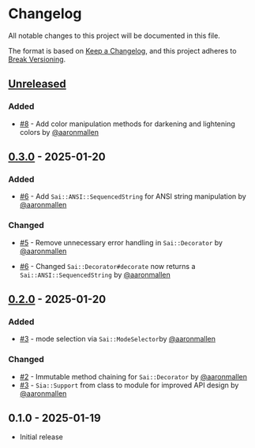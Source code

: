 # Changelog

All notable changes to this project will be documented in this file.

The format is based on [Keep a Changelog], and this project adheres to [Break Versioning].

## [Unreleased]

### Added 

* [#8](https://github.com/aaronmallen/sai/pull/8) - Add color manipulation methods for darkening and lightening colors 
  by [@aaronmallen](https://github.com/aaronmallen)

## [0.3.0] - 2025-01-20

### Added

* [#6](https://github.com/aaronmallen/sai/pull/6) - Add `Sai::ANSI::SequencedString` for ANSI string manipulation by
  [@aaronmallen](https://github.com/aaronmallen)

### Changed

* [#5](https://github.com/aaronmallen/sai/pull/5) - Remove unnecessary error handling in `Sai::Decorator` by
  [@aaronmallen](https://github.com/aaronmallen)

* [#6](https://github.com/aaronmallen/sai/pull/6) - Changed `Sai::Decorator#decorate` now returns a
  `Sai::ANSI::SequencedString` by [@aaronmallen](https://github.com/aaronmallen)

## [0.2.0] - 2025-01-20

### Added

* [#3](https://github.com/aaronmallen/sai/pull/3) - mode selection via `Sai::ModeSelector`by
  [@aaronmallen](https://github.com/aaronmallen)

### Changed

* [#2](https://github.com/aaronmallen/sai/pull/2) - Immutable method chaining for `Sai::Decorator` by
  [@aaronmallen](https://github.com/aaronmallen)
* [#3](https://github.com/aaronmallen/sai/pull/3) - `Sia::Support` from class to module for improved API design by
  [@aaronmallen](https://github.com/aaronmallen)

## 0.1.0 - 2025-01-19

* Initial release

[Keep a Changelog]: https://keepachangelog.com/en/1.0.0/
[Break Versioning]: https://www.taoensso.com/break-versioning

<!-- versions -->

[Unreleased]: https://github.com/aaronmallen/sai/compare/0.3.0..HEAD
[0.3.0]: https://github.com/aaronmallen/sai/compare/0.2.0..0.3.0
[0.2.0]: https://github.com/aaronmallen/sai/compare/0.1.0..0.2.0
